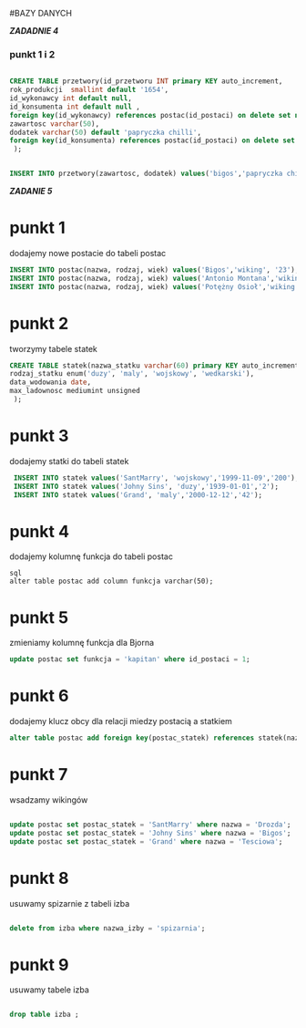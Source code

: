 #BAZY DANYCH

***ZADADNIE 4***
### punkt 1 i 2
```sql

CREATE TABLE przetwory(id_przetworu INT primary KEY auto_increment, 
rok_produkcji  smallint default '1654',
id_wykonawcy int default null,
id_konsumenta int default null ,
foreign key(id_wykonawcy) references postac(id_postaci) on delete set null,
zawartosc varchar(50),
dodatek varchar(50) default 'papryczka chilli',
foreign key(id_konsumenta) references postac(id_postaci) on delete set null
 );


INSERT INTO przetwory(zawartosc, dodatek) values('bigos','papryczka chilli');
```

***ZADANIE 5***
# punkt 1
dodajemy nowe postacie do tabeli postac
```SQL
INSERT INTO postac(nazwa, rodzaj, wiek) values('Bigos','wiking', '23');
INSERT INTO postac(nazwa, rodzaj, wiek) values('Antonio Montana','wiking', '69');
INSERT INTO postac(nazwa, rodzaj, wiek) values('Potężny Osioł','wiking', '13');


```
# punkt 2
tworzymy tabele statek 
```SQL
CREATE TABLE statek(nazwa_statku varchar(60) primary KEY auto_increment, 
rodzaj_statku enum('duzy', 'maly', 'wojskowy', 'wedkarski'),
data_wodowania date,
max_ladownosc mediumint unsigned
 );
```
# punkt 3
dodajemy statki do tabeli statek
```sql
 INSERT INTO statek values('SantMarry', 'wojskowy','1999-11-09','200');
 INSERT INTO statek values('Johny Sins', 'duzy','1939-01-01','2');
 INSERT INTO statek values('Grand', 'maly','2000-12-12','42');

```

# punkt 4
dodajemy kolumnę funkcja do tabeli postac
```
sql
alter table postac add column funkcja varchar(50);

```

# punkt 5
zmieniamy kolumnę funkcja dla Bjorna
```sql
update postac set funkcja = 'kapitan' where id_postaci = 1;
```
# punkt 6
dodajemy klucz obcy dla relacji miedzy postacią a statkiem 
```sql
alter table postac add foreign key(postac_statek) references statek(nazwa_statku) on delete restrict;
```
# punkt 7
wsadzamy wikingów
```sql

update postac set postac_statek = 'SantMarry' where nazwa = 'Drozda';
update postac set postac_statek = 'Johny Sins' where nazwa = 'Bigos';
update postac set postac_statek = 'Grand' where nazwa = 'Tesciowa';

```


# punkt 8
usuwamy spizarnie z tabeli izba
```sql

delete from izba where nazwa_izby = 'spizarnia';

```

# punkt 9
usuwamy tabele izba
```sql

drop table izba ;

```














